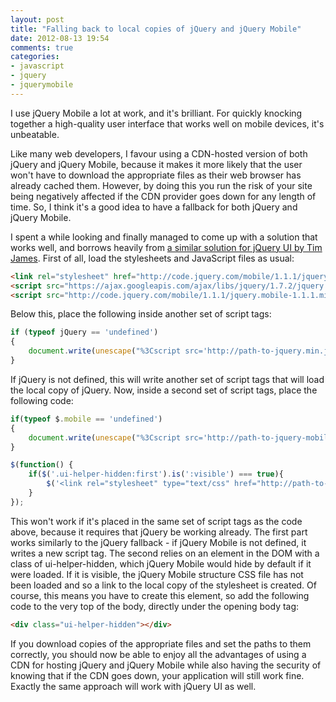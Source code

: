 ```yaml
---
layout: post
title: "Falling back to local copies of jQuery and jQuery Mobile"
date: 2012-08-13 19:54
comments: true
categories: 
- javascript
- jquery
- jquerymobile
---
```


I use jQuery Mobile a lot at work, and it's brilliant. For quickly knocking together a high-quality user interface that works well on mobile devices, it's unbeatable.

Like many web developers, I favour using a CDN-hosted version of both jQuery and jQuery Mobile, because it makes it more likely that the user won't have to download the appropriate files as their web browser has already cached them. However, by doing this you run the risk of your site being negatively affected if the CDN provider goes down for any length of time. So, I think it's a good idea to have a fallback for both jQuery and jQuery Mobile.

I spent a while looking and finally managed to come up with a solution that works well, and borrows heavily from [a similar solution for jQuery UI by Tim James](http://timjames.me/jquery-and-jquery-ui-fallbacks). First of all, load the stylesheets and JavaScript files as usual:

```html
<link rel="stylesheet" href="http://code.jquery.com/mobile/1.1.1/jquery.mobile.structure-1.1.1.min.css" />
<script src="https://ajax.googleapis.com/ajax/libs/jquery/1.7.2/jquery.min.js"></script>
<script src="http://code.jquery.com/mobile/1.1.1/jquery.mobile-1.1.1.min.js"></script>
```

Below this, place the following inside another set of script tags:
```javascript
if (typeof jQuery == 'undefined')
{
    document.write(unescape("%3Cscript src='http://path-to-jquery.min.js' type='text/javascript'%3E%3C/script%3E"));
}
```

 If jQuery is not defined, this will write another set of script tags that will load the local copy of jQuery. Now, inside a second set of script tags, place the following code:
```javascript
if(typeof $.mobile == 'undefined')
{
    document.write(unescape("%3Cscript src='http://path-to-jquery-mobile.min.js' type='text/javascript'%3E%3C/script%3E"));
}

$(function() {
    if($('.ui-helper-hidden:first').is(':visible') === true){
        $('<link rel="stylesheet" type="text/css" href="http://path-to-jquery-mobile-structure.min.css" />').appendTo('head');
    }
});
```

This won't work if it's placed in the same set of script tags as the code above, because it requires that jQuery be working already. The first part works similarly to the jQuery fallback - if jQuery Mobile is not defined, it writes a new script tag. The second relies on an element in the DOM with a class of ui-helper-hidden, which jQuery Mobile would hide by default if it were loaded. If it is visible, the jQuery Mobile structure CSS file has not been loaded and so a link to the local copy of the stylesheet is created.  Of course, this means you have to create this element, so add the following code to the very top of the body, directly under the opening body tag:

```html
<div class="ui-helper-hidden"></div>
```

If you download copies of the appropriate files and set the paths to them correctly, you should now be able to enjoy all the advantages of using a CDN for hosting jQuery and jQuery Mobile while also having the security of knowing that if the CDN goes down, your application will still work fine. Exactly the same approach will work with jQuery UI as well.
